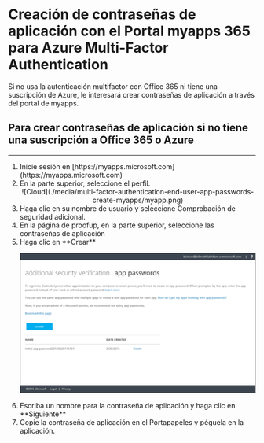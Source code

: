 <properties 
	pageTitle="Creación de contraseñas de aplicación con el Portal Myapps para Azure Multi-Factor Authentication" 
	description="Esta página muestra a los usuarios cómo pueden crear contraseñas de aplicación adicionales en el Portal Myapps." 
	services="multi-factor-authentication" 
	documentationCenter="" 
	authors="billmath" 
	manager="terrylan" 
	editor="bryanla"/>

<tags 
	ms.service="multi-factor-authentication" 
	ms.workload="identity" 
	ms.tgt_pltfrm="na" 
	ms.devlang="na" 
	ms.topic="article" 
	ms.date="06/02/2015" 
	ms.author="billmath"/>

# Creación de contraseñas de aplicación con el Portal myapps 365 para Azure Multi-Factor Authentication



Si no usa la autenticación multifactor con Office 365 ni tiene una suscripción de Azure, le interesará crear contraseñas de aplicación a través del portal de myapps.

## Para crear contraseñas de aplicación si no tiene una suscripción a Office 365 o Azure
--------------------------------------------------------------------------------
<ol>
<li>Inicie sesión en [https://myapps.microsoft.com](https://myapps.microsoft.com)</li>
<li>En la parte superior, seleccione el perfil.</li>

<center>![Cloud](./media/multi-factor-authentication-end-user-app-passwords-create-myapps/myapp.png)</center>

<li>Haga clic en su nombre de usuario y seleccione Comprobación de seguridad adicional.</li>
<li>En la página de proofup, en la parte superior, seleccione las contraseñas de aplicación</li>
<li>Haga clic en **Crear**</li>

![Nube](./media/multi-factor-authentication-end-user-app-passwords-create-myapps/apppassword.png)

<li>Escriba un nombre para la contraseña de aplicación y haga clic en **Siguiente**</li>
<li>Copie la contraseña de aplicación en el Portapapeles y péguela en la aplicación.</li>

<!---HONumber=August15_HO6-->